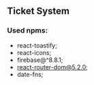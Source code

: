 ## Ticket System

### Used npms:
- react-toastify;
- react-icons;
- firebase@^8.8.1;
- react-router-dom@5.2.0;
- date-fns;